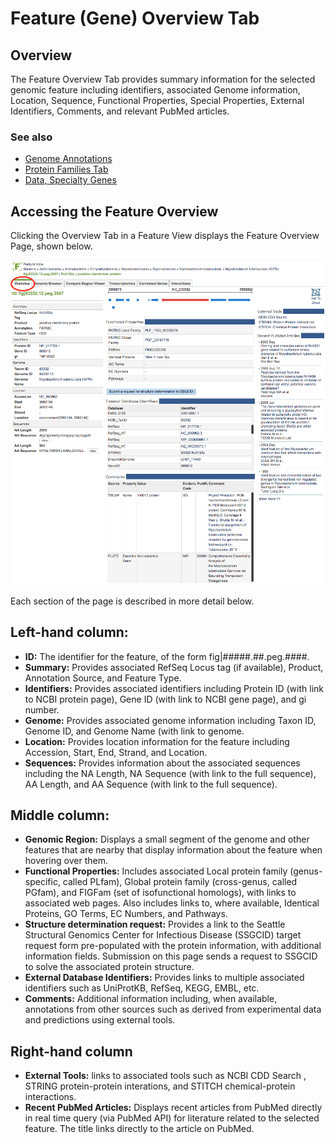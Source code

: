 # Feature (Gene) Overview Tab

## Overview
The Feature Overview Tab provides summary information for the selected genomic feature including identifiers, associated Genome information, Location, Sequence, Functional Properties, Special Properties, External Identifiers, Comments, and relevant PubMed articles.  

### See also
  * [Genome Annotations](../organisms_taxon/genome_annotations.html)
  * [Protein Families Tab](../organisms_taxon/protein_families.html)  
  * [Data, Specialty Genes](../data.html#data-types)

## Accessing the Feature Overview
Clicking the Overview Tab in a Feature View displays the Feature Overview Page, shown below. 

![Feature Overview Page](../images/feature_overview_tab.png)

Each section of the page is described in more detail below.

## Left-hand column: 
* **ID:** The identifier for the feature, of the form fig|#####.##.peg.####.
* **Summary:** Provides associated RefSeq Locus tag (if available), Product, Annotation Source, and Feature Type.
* **Identifiers:**
Provides associated identifiers including Protein ID (with link to NCBI protein page), Gene ID (with link to NCBI gene page), and gi number.
* **Genome:** Provides associated genome information including Taxon ID, Genome ID, and Genome Name (with link to genome.
* **Location:** Provides location information for the feature including Accession, Start, End, Strand, and Location.
* **Sequences:** Provides information about the associated sequences including the NA Length, NA Sequence (with link to the full sequence), AA Length, and AA Sequence (with link to the full sequence).

## Middle column: 
* **Genomic Region:** Displays a small segment of the genome and other features that are nearby that display information about the feature when hovering over them.
* **Functional Properties:** Includes associated Local protein family (genus-specific, called PLfam), Global protein family (cross-genus, called PGfam), and FIGFam (set of isofunctional homologs), with links to associated web pages. Also includes links to, where available, Identical Proteins, GO Terms, EC Numbers, and Pathways. 
* **Structure determination request:** Provides a link to the Seattle Structural Genomics Center for Infectious Disease (SSGCID) target request form pre-populated with the protein information, with additional information fields.  Submission on this page sends a request to SSGCID to solve the associated protein structure.
* **External Database Identifiers:** Provides links to multiple associated identifiers such as UniProtKB, RefSeq, KEGG, EMBL, etc.
* **Comments:** Additional information including, when available, annotations from other sources such as derived from experimental data and predictions using external tools. 

## Right-hand column
* **External Tools:** links to associated tools such as NCBI CDD Search , STRING protein-protein interations, and STITCH chemical-protein interactions.
* **Recent PubMed Articles:** Displays recent articles from PubMed directly in real time query (via PubMed API) for literature related to the selected feature. The title links directly to the article on PubMed.